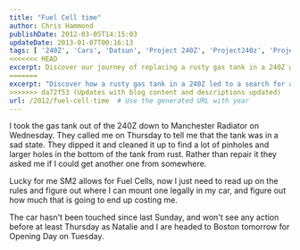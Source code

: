 ```yaml
---
title: "Fuel Cell time"
author: Chris Hammond
publishDate: 2012-03-05T14:15:03
updateDate: 2013-01-07T00:16:13
tags: [ '240Z', 'Cars', 'Datsun', 'Project 240Z', 'Project240z', 'Project240Zcom' ]
<<<<<<< HEAD
excerpt: Discover our journey of replacing a rusty gas tank in a 240Z with a fuel cell. Learn about the process, rules and costs involved.
=======
excerpt: "Discover how a rusty gas tank in a 240Z led to a search for a new fuel cell. Follow the journey of finding a solution for this classic car conundrum."
>>>>>>> da72f53 (Updates with blog content and descriptions updated)
url: /2012/fuel-cell-time  # Use the generated URL with year
---
```

<P>I took the gas tank out of the 240Z down to Manchester Radiator on Wednesday. They called me on Thursday to tell me that the tank was in a sad state. They dipped it and cleaned it up to find a lot of pinholes and larger holes in the bottom of the tank from rust. Rather than repair it they asked me if I could get another one from somewhere.</P> <P>Lucky for me SM2 allows for Fuel Cells, now I just need to read up on the rules and figure out where I can mount one legally in my car, and figure out how much that is going to end up costing me.</P> <P>The car hasn't been touched since last Sunday, and won't see any action before at least Thursday as Natalie and I are headed to Boston tomorrow for Opening Day on Tuesday.</P>

